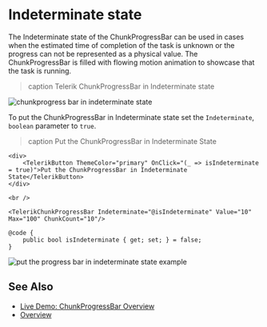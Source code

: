 
# Indeterminate state

The Indeterminate state of the ChunkProgressBar can be used in cases when the estimated time of completion of the task is unknown or the progress can not be represented as a physical value. The ChunkProgressBar is filled with flowing motion animation to showcase that the task is running.

>caption Telerik ChunkProgressBar in Indeterminate state

![chunkprogress bar in indeterminate state](images/chunkprogressbar-indeterminate-state-basic-example.png)

To put the ChunkProgressBar in Indeterminate state set the `Indeterminate`, `boolean` parameter to `true`.

>caption Put the ChunkProgressBar in Indeterminate State

````RAZOR
<div>
    <TelerikButton ThemeColor="primary" OnClick="(_ => isIndeterminate = true)">Put the ChunkProgressBar in Indeterminate State</TelerikButton>
</div>

<br />

<TelerikChunkProgressBar Indeterminate="@isIndeterminate" Value="10" Max="100" ChunkCount="10"/>

@code {
    public bool isIndeterminate { get; set; } = false;
}
````

![put the progress bar in indeterminate state example](images/chunkprogress-bar-in-indeterminate-state-example.gif)

## See Also

* [Live Demo: ChunkProgressBar Overview](https://demos.telerik.com/blazor-ui/chunkprogressbar/overview)
* [Overview](slug:chunkprogressbar-overview)


